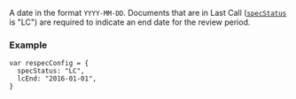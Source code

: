 A date in the format `YYYY-MM-DD`. Documents that are in Last Call ([`specStatus`](specStatus) is "LC") are required to indicate an end date for the review period. 

### Example
```JS
var respecConfig = {
  specStatus: "LC",
  lcEnd: "2016-01-01",
}
```